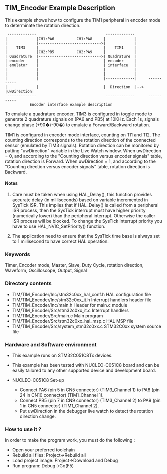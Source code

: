 ## <b>TIM_Encoder Example Description</b>       

This example shows how to configure the TIM1 peripheral in encoder mode to
determinate the rotation direction.
               
     -------------                               -------------
    |             |CH1:PA6          CH1:PA8     |             |
    |             |---------------------------->|             |
    |    TIM3     |                             |    TIM1     |
    |             |CH2:PB5          CH2:PA9     |             |
    | Quadrature  |---------------------------->| Quadrature  |
    | encoder     |                             | encoder     |
    | emulator    |                             | interface   |
    |             |                             |             |
    |             |                             |             |
    |             |                             |-------------|     -----------
    |             |                             |  Direction  |--> |uwDirection|     
     -------------                               -------------      -----------
               Encoder interface example description
               
               


  To emulate a quadrature encoder, TIM3 is configured in toggle mode to generate
2 quadrature signals on (PA6 and PB5) at 10KHz. Each 1s, signals change phase
(+90�/-90�) to emulate a Forward/Backward rotation.  

  TIM1 is configured in encoder mode interface, counting on TI1 and TI2.
  The counting direction corresponds to the rotation direction of the connected 
sensor (emulated by TIM3 signals).
Rotation direction can be monitored by putting "uwDirection" variable in the 
Live Watch window.
  When uwDirection = 0, and according to the "Counting direction versus encoder
signals" table, rotation direction is Forward.
  When uwDirection = 1, and according to the "Counting direction versus encoder
signals" table, rotation direction is Backward.

#### <b>Notes</b> 

 1. Care must be taken when using HAL_Delay(), this function provides accurate delay (in milliseconds)
      based on variable incremented in SysTick ISR. This implies that if HAL_Delay() is called from
      a peripheral ISR process, then the SysTick interrupt must have higher priority (numerically lower)
      than the peripheral interrupt. Otherwise the caller ISR process will be blocked.
      To change the SysTick interrupt priority you have to use HAL_NVIC_SetPriority() function.
      
 2. The application need to ensure that the SysTick time base is always set to 1 millisecond
      to have correct HAL operation.

### <b>Keywords</b>

Timer, Encoder mode, Master, Slave, Duty Cycle, rotation direction, Waveform, Oscilloscope, Output, Signal

### <b>Directory contents</b>

  - TIM/TIM_Encoder/Inc/stm32c0xx_hal_conf.h    HAL configuration file
  - TIM/TIM_Encoder/Inc/stm32c0xx_it.h          Interrupt handlers header file
  - TIM/TIM_Encoder/Inc/main.h                  Header for main.c module  
  - TIM/TIM_Encoder/Src/stm32c0xx_it.c          Interrupt handlers
  - TIM/TIM_Encoder/Src/main.c                  Main program
  - TIM/TIM_Encoder/Src/stm32c0xx_hal_msp.c     HAL MSP file
  - TIM/TIM_Encoder/Src/system_stm32c0xx.c      STM32C0xx system source file


### <b>Hardware and Software environment</b>

  - This example runs on STM32C051C8Tx devices.
    
  - This example has been tested with NUCLEO-C051C8 board and can be
    easily tailored to any other supported device and development board.      

  - NUCLEO-C051C8 Set-up
    - Connect PA6 (pin 5 in CN5 connector) (TIM3_Channel 1) to PA8 (pin 24 in CN10 connector) (TIM1_Channel 1).
    - Connect PB5 (pin 7 in CN9 connector) (TIM3_Channel 2) to PA9 (pin 1 in CN5 connector) (TIM1_Channel 2).
    - Put uwDirection in the debugger live watch to detect the rotation direction
      change.

 
### <b>How to use it ?</b>

In order to make the program work, you must do the following :
 - Open your preferred toolchain
 - Rebuild all files: Project->Rebuild all
 - Load project image: Project->Download and Debug
 - Run program: Debug->Go(F5) 
